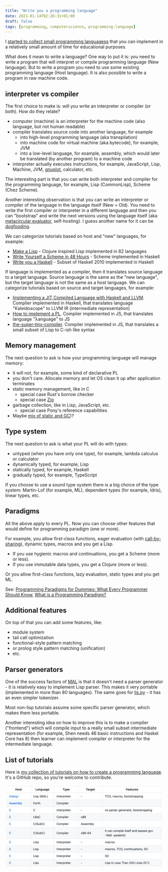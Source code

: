 ```yaml
---
title: "Write you a programming language"
date: 2021-01-14T02:26:31+01:00
draft: false
tags: [programming, computerscience, programming-language]
---
```


I [started to collect small programming languagess](https://github.com/stereobooster/write-you-a-programming-language) that you can implement in a relatively small amount of time for educational purposes.



What does it mean to write a language? One way to put it is: you need to write a program that will interpret or compile programming language (New language). But to write a program you need to use some existing programming language (Host language). It is also possible to write a program in raw machine code.

## interpreter vs compiler

The first choice to make is: will you write an interpreter or compiler (or both). How do they relate?

- computer (machine) is an interpreter for the machine code (also language, but not human readable)
- compiler translates source code into another language, for example
  - into high-level programming language (aka transpilation)
  - into machine code for virtual machine (aka bytecode), for example, JVM
  - into a low-level language, for example, assembly, which would later be translated (by another program) to a machine code
- interpreter actually executes instructions, for example, JavaScript, Lisp, Machine, JVM, [gnuplot](http://www.gnuplot.info/), calculator, etc.

The interesting part is that you can write both interpreter and compiler for the programming language, for example, Lisp (CommonLisp), Scheme (Chez Scheme).

Another interesting observation is that you can write an interpreter or compiler of the language in the language itself (New = Old). You need to write the first compiler or interpreter in a different language and then you can "bootstrap" and write the next versions using the language itself (aka [metacircular evaluator](https://www.youtube.com/watch?v=aAlR3cezPJg), self-hosting). I guess another name for it can be [dogfooding](https://dictionary.cambridge.org/dictionary/english/dogfooding).

We can categorize tutorials based on host and "new" languages, for example:

- [Make a Lisp](https://github.com/kanaka/mal) - Clojure inspired Lisp implemented in 82 languages
- [Write Yourself a Scheme in 48 Hours](https://upload.wikimedia.org/wikipedia/commons/a/aa/Write_Yourself_a_Scheme_in_48_Hours.pdf) - Scheme implemented in Haskell
- [Write you a Haskell](http://dev.stephendiehl.com/fun/) - Subset of Haskell 2010 implemented in Haskell

If language is implemented as a compiler, then it translates source language to a target language. Source language is the same as the "new language", but the target language is not the same as a host language. We can categorize tutorials based on source and target languages, for example:

- [Implementing a JIT Compiled Language with Haskell and LLVM](https://www.stephendiehl.com/llvm/#the-basic-language). Complier implemented in Haskell, that translates language "Kaleidoscope" to LLVM IR (intermediate representation)
- [How to implement a PL](http://lisperator.net/pltut/dream). Compiler implemented in JS, that translates language "λanguage" to JS
- [the-super-tiny-compiler](https://github.com/jamiebuilds/the-super-tiny-compiler). Compiler implemented in JS, that translates a small subset of Lisp to C-ish like syntax

## Memory management

The next question to ask is how your programming language will manage memory:

- it will not, for example, some kind of declarative PL
- you don't care. Allocate memory and let OS clean it up after application terminates
- static memory management, like in C
  - special case Rust's borrow checker
  - special case [Zig](https://ziglang.org/learn/overview/#manual-memory-management)
- garbage collection, like in Lisp, JavaScript, etc.
  - special case Pony's reference capabilities
- Maybe [mix of static and GC](https://jondgoodwin.com/pling/gmm.pdf))?

## Type system

The next question to ask is what your PL will do with types:

- untyped (when you have only one type), for example, lambda calculus or calculator
- dynamically typed, for example, Lisp
- statically typed, for example, Haskell
- gradually typed, for example, TypeScript

If you choose to use a sound type system there is a big choice of the type system: Martin-Lof (for example, ML), dependent types (for example, Idris), linear types, etc.

## Paradigms

All the above apply to every PL. Now you can choose other features that would define for programming paradigm (one or more).

For example, you allow first-class functions, eager evaluation (with [call-by-sharing](https://stereobooster.com/posts/call-by-name-by-reference-by-sharing/)), dynamic types, macros and you get a Lisp.

- If you use hygienic macros and continuations, you get a Scheme (more or less).
- If you use immutable data types, you get a Clojure (more or less).

Or you allow first-class functions, lazy evaluation, static types and you get ML.

See: [Programming Paradigms for Dummies: What Every Programmer Should Know](https://www.researchgate.net/publication/241111987_Programming_Paradigms_for_Dummies_What_Every_Programmer_Should_Know), [What is a Programming Paradigm?](https://pling.jondgoodwin.com/post/what-is-a-programming-paradigm/)

## Additional features

On top of that you can add some features, like:

- module system
- tail call optimization
- functional-style pattern matching
- or prolog style pattern matching (unification)
- etc.

## Parser generators

One of the success factors of [MAL](https://github.com/kanaka/mal) is that it doesn't need a parser generator - it is relatively easy to implement Lisp parser. This makes it very portable (implemented in more than 80 languages). The same goes for [lis.py](https://norvig.com/lispy.html) - it has an even simpler tokenizer.

Most non-lisp tutorials assume some specific parser generator, which makes them less portable.

Another interesting idea on how to improve this is to make a compiler ("frontend") which will compile input to a really small subset intermediate representation (for example, Shen needs 46 basic instructions and Haskel Core has 8) then learner can implement compiler or interpreter for the intermediate language.

## List of tutorials

Here is [my collection of tutorials on how to create a programming language](https://github.com/stereobooster/write-you-a-programming-language). It's a GitHub repo, so you're welcome to contribute.

![Screenshot of github repo](screenshot.png)